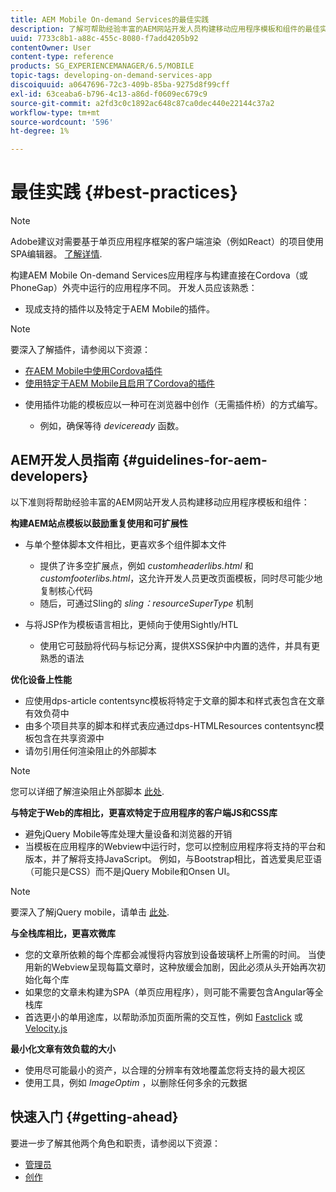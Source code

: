 ```yaml
---
title: AEM Mobile On-demand Services的最佳实践
description: 了解可帮助经验丰富的AEM网站开发人员构建移动应用程序模板和组件的最佳实践和准则。
uuid: 7733c8b1-a88c-455c-8080-f7add4205b92
contentOwner: User
content-type: reference
products: SG_EXPERIENCEMANAGER/6.5/MOBILE
topic-tags: developing-on-demand-services-app
discoiquuid: a0647696-72c3-409b-85ba-9275d8f99cff
exl-id: 63ceaba6-b796-4c13-a86d-f0609ec679c9
source-git-commit: a2fd3c0c1892ac648c87ca0dec440e22144c37a2
workflow-type: tm+mt
source-wordcount: '596'
ht-degree: 1%

---
```


# 最佳实践 {#best-practices}

>[!NOTE]
>
>Adobe建议对需要基于单页应用程序框架的客户端渲染（例如React）的项目使用SPA编辑器。 [了解详情](/help/sites-developing/spa-overview.md).

构建AEM Mobile On-demand Services应用程序与构建直接在Cordova（或PhoneGap）外壳中运行的应用程序不同。 开发人员应该熟悉：

* 现成支持的插件以及特定于AEM Mobile的插件。

>[!NOTE]
>
>要深入了解插件，请参阅以下资源：
>
>* [在AEM Mobile中使用Cordova插件](https://helpx.adobe.com/digital-publishing-solution/help/cordova-api.html)
>* [使用特定于AEM Mobile且启用了Cordova的插件](https://helpx.adobe.com/digital-publishing-solution/help/app-runtime-api.html)
>


* 使用插件功能的模板应以一种可在浏览器中创作（无需插件桥）的方式编写。

   * 例如，确保等待 *deviceready* 函数。

## AEM开发人员指南 {#guidelines-for-aem-developers}

以下准则将帮助经验丰富的AEM网站开发人员构建移动应用程序模板和组件：

**构建AEM站点模板以鼓励重复使用和可扩展性**

* 与单个整体脚本文件相比，更喜欢多个组件脚本文件

   * 提供了许多空扩展点，例如 *customheaderlibs.html* 和 *customfooterlibs.html*，这允许开发人员更改页面模板，同时尽可能少地复制核心代码
   * 随后，可通过Sling的 *sling：resourceSuperType* 机制

* 与将JSP作为模板语言相比，更倾向于使用Sightly/HTL

   * 使用它可鼓励将代码与标记分离，提供XSS保护中内置的选件，并具有更熟悉的语法

**优化设备上性能**

* 应使用dps-article contentsync模板将特定于文章的脚本和样式表包含在文章有效负荷中
* 由多个项目共享的脚本和样式表应通过dps-HTMLResources contentsync模板包含在共享资源中
* 请勿引用任何渲染阻止的外部脚本

>[!NOTE]
>
>您可以详细了解渲染阻止外部脚本 [此处](https://developers.google.com/speed/docs/insights/BlockingJS).

**与特定于Web的库相比，更喜欢特定于应用程序的客户端JS和CSS库**

* 避免jQuery Mobile等库处理大量设备和浏览器的开销
* 当模板在应用程序的Webview中运行时，您可以控制应用程序将支持的平台和版本，并了解将支持JavaScript。 例如，与Bootstrap相比，首选爱奥尼亚语（可能只是CSS）而不是jQuery Mobile和Onsen UI。

>[!NOTE]
>
>要深入了解jQuery mobile，请单击 [此处](https://jquerymobile.com/browser-support/1.4/).

**与全栈库相比，更喜欢微库**

* 您的文章所依赖的每个库都会减慢将内容放到设备玻璃杯上所需的时间。 当使用新的Webview呈现每篇文章时，这种放缓会加剧，因此必须从头开始再次初始化每个库
* 如果您的文章未构建为SPA（单页应用程序），则可能不需要包含Angular等全栈库
* 首选更小的单用途库，以帮助添加页面所需的交互性，例如 [Fastclick](https://github.com/ftlabs/fastclick) 或 [Velocity.js](https://velocityjs.org)

**最小化文章有效负载的大小**

* 使用尽可能最小的资产，以合理的分辨率有效地覆盖您将支持的最大视区
* 使用工具，例如 *ImageOptim* ，以删除任何多余的元数据

## 快速入门 {#getting-ahead}

要进一步了解其他两个角色和职责，请参阅以下资源：

* [管理员](/help/mobile/aem-mobile.md)
* [创作](/help/mobile/aem-mobile-on-demand.md)
